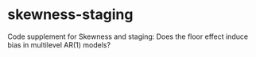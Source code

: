 # skewness-staging
Code supplement for Skewness and staging: Does the floor effect induce bias in multilevel AR(1) models?
